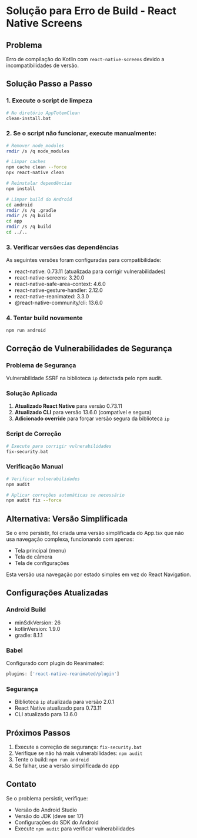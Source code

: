 # Solução para Erro de Build - React Native Screens

## Problema
Erro de compilação do Kotlin com `react-native-screens` devido a incompatibilidades de versão.

## Solução Passo a Passo

### 1. Execute o script de limpeza
```bash
# No diretório AppTotemClean
clean-install.bat
```

### 2. Se o script não funcionar, execute manualmente:
```bash
# Remover node_modules
rmdir /s /q node_modules

# Limpar caches
npm cache clean --force
npx react-native clean

# Reinstalar dependências
npm install

# Limpar build do Android
cd android
rmdir /s /q .gradle
rmdir /s /q build
cd app
rmdir /s /q build
cd ../..
```

### 3. Verificar versões das dependências
As seguintes versões foram configuradas para compatibilidade:
- react-native: 0.73.11 (atualizada para corrigir vulnerabilidades)
- react-native-screens: 3.20.0
- react-native-safe-area-context: 4.6.0
- react-native-gesture-handler: 2.12.0
- react-native-reanimated: 3.3.0
- @react-native-community/cli: 13.6.0

### 4. Tentar build novamente
```bash
npm run android
```

## Correção de Vulnerabilidades de Segurança

### Problema de Segurança
Vulnerabilidade SSRF na biblioteca `ip` detectada pelo npm audit.

### Solução Aplicada
1. **Atualizado React Native** para versão 0.73.11
2. **Atualizado CLI** para versão 13.6.0 (compatível e segura)
3. **Adicionado override** para forçar versão segura da biblioteca `ip`

### Script de Correção
```bash
# Execute para corrigir vulnerabilidades
fix-security.bat
```

### Verificação Manual
```bash
# Verificar vulnerabilidades
npm audit

# Aplicar correções automáticas se necessário
npm audit fix --force
```

## Alternativa: Versão Simplificada

Se o erro persistir, foi criada uma versão simplificada do App.tsx que não usa navegação complexa, funcionando com apenas:
- Tela principal (menu)
- Tela de câmera
- Tela de configurações

Esta versão usa navegação por estado simples em vez do React Navigation.

## Configurações Atualizadas

### Android Build
- minSdkVersion: 26
- kotlinVersion: 1.9.0
- gradle: 8.1.1

### Babel
Configurado com plugin do Reanimated:
```js
plugins: ['react-native-reanimated/plugin']
```

### Segurança
- Biblioteca `ip` atualizada para versão 2.0.1
- React Native atualizado para 0.73.11
- CLI atualizado para 13.6.0

## Próximos Passos

1. Execute a correção de segurança: `fix-security.bat`
2. Verifique se não há mais vulnerabilidades: `npm audit`
3. Tente o build: `npm run android`
4. Se falhar, use a versão simplificada do app

## Contato
Se o problema persistir, verifique:
- Versão do Android Studio
- Versão do JDK (deve ser 17)
- Configurações do SDK do Android
- Execute `npm audit` para verificar vulnerabilidades 